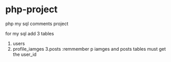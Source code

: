 # php-project
php my sql comments project

for my sql add 3 tables
1. users
2. profile_iamges
3.posts
   :remmember p iamges and posts tables must get the user_id
